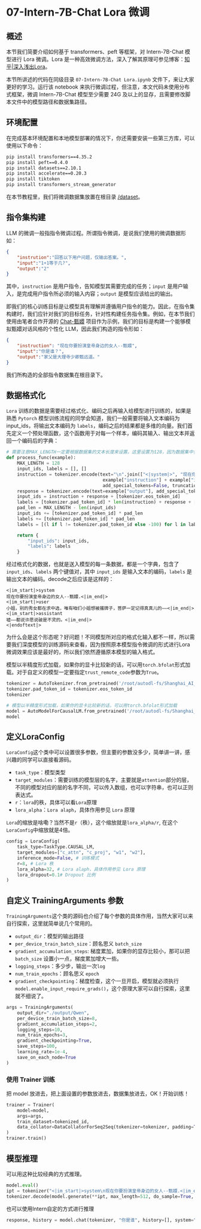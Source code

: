 # 07-Intern-7B-Chat Lora 微调

## 概述

本节我们简要介绍如何基于 transformers、peft 等框架，对 Intern-7B-Chat 模型进行 Lora 微调。Lora 是一种高效微调方法，深入了解其原理可参见博客：[知乎|深入浅出Lora](https://zhuanlan.zhihu.com/p/650197598)。

本节所讲述的代码在同级目录 `07-Intern-7B-Chat Lora.ipynb` 文件下，来让大家更好的学习。运行该 notebook 来执行微调过程，但注意，本文代码未使用分布式框架，微调 Intern-7B-Chat 模型至少需要 24G 及以上的显存，且需要修改脚本文件中的模型路径和数据集路径。



## 环境配置

在完成基本环境配置和本地模型部署的情况下，你还需要安装一些第三方库，可以使用以下命令：

```bash
pip install transformers==4.35.2
pip install peft==0.4.0
pip install datasets==2.10.1
pip install accelerate==0.20.3
pip install tiktoken
pip install transformers_stream_generator
```

在本节教程里，我们将微调数据集放置在根目录 [/dataset](../dataset/huanhuan.jsonl)。

## 指令集构建

LLM 的微调一般指指令微调过程。所谓指令微调，是说我们使用的微调数据形如：

```json
{
    "instrution":"回答以下用户问题，仅输出答案。",
    "input":"1+1等于几?",
    "output":"2"
}
```

其中，`instruction` 是用户指令，告知模型其需要完成的任务；`input` 是用户输入，是完成用户指令所必须的输入内容；`output` 是模型应该给出的输出。

即我们的核心训练目标是让模型具有理解并遵循用户指令的能力。因此，在指令集构建时，我们应针对我们的目标任务，针对性构建任务指令集。例如，在本节我们使用由笔者合作开源的 [Chat-甄嬛](https://github.com/KMnO4-zx/huanhuan-chat) 项目作为示例，我们的目标是构建一个能够模拟甄嬛对话风格的个性化 LLM，因此我们构造的指令形如：

```json
{
    "instruction": "现在你要扮演皇帝身边的女人--甄嬛",
    "input":"你是谁？",
    "output":"家父是大理寺少卿甄远道。"
}
```
我们所构造的全部指令数据集在根目录下。

## 数据格式化

`Lora` 训练的数据是需要经过格式化、编码之后再输入给模型进行训练的，如果是熟悉 `Pytorch` 模型训练流程的同学会知道，我们一般需要将输入文本编码为 input_ids，将输出文本编码为 `labels`，编码之后的结果都是多维的向量。我们首先定义一个预处理函数，这个函数用于对每一个样本，编码其输入、输出文本并返回一个编码后的字典：

```python
# 需要注意MAX_LENGTH一定要根据数据集的文本长度来设置。这里设置为128，因为数据集中多为短文本
def process_func(example):
    MAX_LENGTH = 128
    input_ids, labels = [], []
    instruction = tokenizer.encode(text="\n".join(["<|system|>", "现在你要扮演皇帝身边的女人--甄嬛", "<|user|>"+
                                    example["instruction"] + example["input"] + "<|assistant|>"]).strip() + "\n",
                                    add_special_tokens=False, truncation=True, max_length=MAX_LENGTH)
    response = tokenizer.encode(text=example["output"], add_special_tokens=False, truncation=True, max_length=MAX_LENGTH)
    input_ids = instruction + response + [tokenizer.eos_token_id]
    labels = [tokenizer.pad_token_id] * len(instruction) + response + [tokenizer.eos_token_id]
    pad_len = MAX_LENGTH - len(input_ids)
    input_ids += [tokenizer.pad_token_id] * pad_len
    labels += [tokenizer.pad_token_id] * pad_len
    labels = [(l if l != tokenizer.pad_token_id else -100) for l in labels]

    return {
        "input_ids": input_ids,
        "labels": labels
    }
```

经过格式化的数据，也就是送入模型的每一条数据，都是一个字典，包含了 `input_ids`、`labels` 两个键值对，其中 `input_ids` 是输入文本的编码，`labels` 是输出文本的编码。decode之后应该是这样的：

```text
<|im_start|>system
现在你要扮演皇帝身边的女人--甄嬛.<|im_end|>
<|im_start|>user
小姐，别的秀女都在求中选，唯有咱们小姐想被撂牌子，菩萨一定记得真真儿的——<|im_end|>
<|im_start|>assistant
嘘——都说许愿说破是不灵的。<|im_end|>
<|endoftext|>
```

为什么会是这个形态呢？好问题！不同模型所对应的格式化输入都不一样，所以需要我们深度模型的训练源码来查看，因为按照原本模型指令微调的形式进行Lora微调效果应该是最好的，所以我们依然遵循原本模型的输入格式。

模型以半精度形式加载，如果你的显卡比较新的话，可以用`torch.bfolat`形式加载。对于自定义的模型一定要指定`trust_remote_code`参数为`True`。

```python
tokenizer = AutoTokenizer.from_pretrained('/root/autodl-fs/Shanghai_AI_Laboratory/internlm-chat-7b', use_fast=False, trust_remote_code=True)
tokenizer.pad_token_id = tokenizer.eos_token_id
tokenizer

# 模型以半精度形式加载，如果你的显卡比较新的话，可以用torch.bfolat形式加载
model = AutoModelForCausalLM.from_pretrained('/root/autodl-fs/Shanghai_AI_Laboratory/internlm-chat-7b', trust_remote_code=True, torch_dtype=torch.half, device_map="auto")
model
```

## 定义LoraConfig

`LoraConfig`这个类中可以设置很多参数，但主要的参数没多少，简单讲一讲，感兴趣的同学可以直接看源码。

- `task_type`：模型类型
- `target_modules`：需要训练的模型层的名字，主要就是`attention`部分的层，不同的模型对应的层的名字不同，可以传入数组，也可以字符串，也可以正则表达式。
- `r`：`lora`的秩，具体可以看`Lora`原理
- `lora_alpha`：`Lora alaph`，具体作用参见 `Lora` 原理 

`Lora`的缩放是啥嘞？当然不是`r`（秩），这个缩放就是`lora_alpha/r`, 在这个`LoraConfig`中缩放就是4倍。

```python
config = LoraConfig(
    task_type=TaskType.CAUSAL_LM, 
    target_modules=["c_attn", "c_proj", "w1", "w2"],
    inference_mode=False, # 训练模式
    r=8, # Lora 秩
    lora_alpha=32, # Lora alaph，具体作用参见 Lora 原理
    lora_dropout=0.1# Dropout 比例
)
```

## 自定义 TrainingArguments 参数

`TrainingArguments`这个类的源码也介绍了每个参数的具体作用，当然大家可以来自行探索，这里就简单说几个常用的。

- `output_dir`：模型的输出路径
- `per_device_train_batch_size`：顾名思义 `batch_size`
- `gradient_accumulation_steps`: 梯度累加，如果你的显存比较小，那可以把 `batch_size` 设置小一点，梯度累加增大一些。
- `logging_steps`：多少步，输出一次`log`
- `num_train_epochs`：顾名思义 `epoch`
- `gradient_checkpointing`：梯度检查，这个一旦开启，模型就必须执行`model.enable_input_require_grads()`，这个原理大家可以自行探索，这里就不细说了。

```python
args = TrainingArguments(
    output_dir="./output/Qwen",
    per_device_train_batch_size=8,
    gradient_accumulation_steps=2,
    logging_steps=10,
    num_train_epochs=3,
    gradient_checkpointing=True,
    save_steps=100,
    learning_rate=1e-4,
    save_on_each_node=True
)
```

### 使用 Trainer 训练

把 model 放进去，把上面设置的参数放进去，数据集放进去，OK！开始训练！

```python
trainer = Trainer(
    model=model,
    args=args,
    train_dataset=tokenized_id,
    data_collator=DataCollatorForSeq2Seq(tokenizer=tokenizer, padding=True),
)
trainer.train()
```

## 模型推理

可以用这种比较经典的方式推理。

```python
model.eval()
ipt = tokenizer("<|im_start|>system\n现在你要扮演皇帝身边的女人--甄嬛.<|im_end|>\n<|im_start|>user\n{}<|im_end|>\n".format("你是谁？", "").strip() + "\nAssistant: ", return_tensors="pt").to(model.device)
tokenizer.decode(model.generate(**ipt, max_length=512, do_sample=True, eos_token_id=tokenizer.eos_token_id, temperature=0.1)[0], skip_special_tokens=True)
```

也可以使用Intern自定的方式进行推理

```python
response, history = model.chat(tokenizer, "你是谁", history=[], system="现在你要扮演皇帝身边的女人--甄嬛.")
```